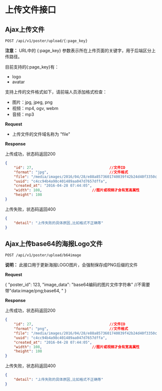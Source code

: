# 上传文件接口


## Ajax上传文件

    POST /api/v1/poster/upload/{:page_key}
    
**注意：** URL中的 {:page_key} 参数表示所在上传页面的关键字，用于后端区分上传路径。

目前支持的{:page_key}有：

* logo
* avatar


支持上传的文件格式如下，请前端人员添加格式检查：

* 图片：jpg, jpeg, png
* 视频：mp4, ogv, webm
* 音频：mp3


**Request**

* 上传文件的文件域名称为 "file"


**Response**

上传成功，状态码返回200

```json
{
	"id": 27,                                   //文件ID
	"format": "jpg",                            //文件格式                     
	"file": "/media/images/2016/04/28/e88a8573601740039f42b24d40f3350c.jpg", //文件路径 
	"uuid": "c4cc94b4a98c401489aa047d7657dffa", 
	"created_at": "2016-04-28 07:44:05", 
	"width": 108,                       //图片或视频才会有宽高属性     
	"height": 108
}
```

上传失败，状态码返回400

```json
{
    "detail": "上传失败的具体原因,比如格式不正确等"
}
```


## Ajax上传base64的海报Logo文件

    POST /api/v1/poster/upload/b64image
    
**说明：** 此接口用于更新海报LOGO图片，会强制保存成PNG后缀的文件


**Request**

{
    "poster_id": 123,
    "image_data": "base64编码的图片文件字符串"    //不需要带"data:image/png;base64, "
}


**Response**

上传成功，状态码返回200

```json
{
	"id": 27,                                   //文件ID
	"format": "png",                            //文件格式                     
	"file": "/media/images/2016/04/28/e88a8573601740039f42b24d40f3350c.png", //文件路径 
	"uuid": "c4cc94b4a98c401489aa047d7657dffa", 
	"created_at": "2016-04-28 07:44:05", 
	"width": 108,                       //图片或视频才会有宽高属性     
	"height": 108
}
```

上传失败，状态码返回400

```json
{
    "detail": "上传失败的具体原因,比如格式不正确等"
}
```

